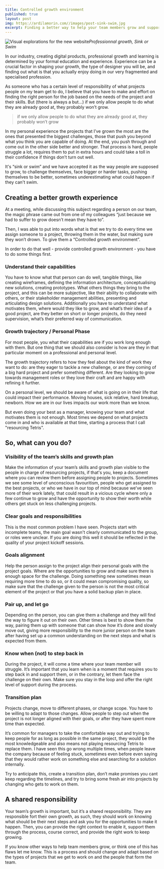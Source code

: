 ```yaml
---
title: Controlled growth environment
published: true
layout: post
img: https://ardilamorin.com//images/post-sink-swim.jpg
excerpt: Finding a better way to help your team members grow and support them in the process.
---
```

![Visual explorations for the new  website]({{site.baseurl}}/images/post-sink-swim.jpg)*Professionnal growth, Sink or Swim*

In our industry, creating digital products, professional growth and learning is determined by your formal education and experience. Experience can be a crucial factor in shaping your growth, the type of designer you will be, and finding out what is that you actually enjoy doing in our very fragmented and specialised profession.

As someone who has a certain level of responsibility of what projects people on my team get to do, I believe that you have to make and effort on finding the right person for the job based on the needs of the project and their skills. But (there is always a but...) if we only allow people to do what they are already good at, they probably won’t grow.

>if we only allow people to do what they are already good at, they probably won’t grow

In my personal experience the projects that I’ve grown the most are the ones that presented the biggest challenges, those that push you beyond what you think you are capable of doing. At the end, you push through and come out in the other side better and stronger. That process is hard, people struggle a lot, requires them to put in extra hours and could take a toll in their confidence if things don’t turn out well.

It's “sink or swim” and we have accepted it as the way people are supposed to grow, to challenge themselves, face bigger or harder tasks, pushing themselves to be better, sometimes underestimating what could happen if they can't swim.

## Creating a better growth experience
At a meeting, while discussing this subject regarding a person on our team, the magic phrase came out from one of my colleagues “just because we had to suffer to grow doesn’t mean they have to”.

Then, I was able to put into words what is that we try to do every time we assign someone to a project, throwing them in the water, but making sure they won’t drown. To give them a “Controlled growth environment”.

In order to do that well - provide controlled growth environment - you have to do some things first.

### Understand their capabilities
You have to know what that person can do well, tangible things, like creating wireframes, defining the information architecture, conceptualising new solutions, creating prototypes. What others things they bring to the project, and this can be more subjective, like their ability to collaborate with others, or their stakeholder management abilities, presenting and articulating design solutions.  Additionally you have to understand what motivates them, where would they like to grow, and what’s their idea of a good project, are they better on short or longer projects, do they need supervision, what’s their preferred way of communication.

### Growth trajectory / Personal Phase
For most people, you what their capabilities are if you work long enough with them. But one thing that we should also consider is how are they in that particular moment on a professional and personal level.

The growth trajectory refers to how they feel about the kind of work they want to do: are they eager to tackle a new challenge, or are they coming of a big hard project and prefer something different. Are they looking to grow towards management roles or they love their craft and are happy with refining it further.

On a personal level, we should be aware of what is going on in their life that could impact their performance. Moving houses, sick relative, hard breakup, newborn. How we are in our lives impacts our work more than we know.

But even doing your best as a manager, knowing your team and what motivates them is not enough. Most times we depend on what projects come in and who is available at that time, starting a process that I call "resourcing Tetris".

## So, what can you do?

### Visibility of the team’s skills and growth plan
Make the information of your team’s skills and growth plan visible to the people in charge of resourcing projects, if that's you, keep a document where you can review them before assigning people to projects. Sometimes we see some level of unconscious favouritism, people who get assigned to the best projects, or who we have in our top of mind because we’ve seen more of their work lately, that could result in a vicious cycle where only a few continue to grow and have the opportunity to show their worth while others get stuck on less challenging projects.

### Clear goals and responsibilities
This is the most common problem I have seen. Projects start with incomplete teams, the main goal wasn't clearly communicated to the group, or roles were unclear. If you are doing this well it should be reflected in the quality of your project kickoff sessions.

### Goals alignment
Help the person assign to the project align their personal goals with the project goals. Where are the opportunities to grow and make sure there is enough space for the challenge. Doing something new sometimes mean requiring more time to do so, or it could mean compromising quality, so make sure that the challenge given to the person is not the most critical element of the project or that you have a solid backup plan in place.

### Pair up, and let go
Depending on the person, you can give them a challenge and they will find the way to figure it out on their own. Other times is best to show them the way, pairing them up with someone that can show how it’s done and slowly move out, giving more responsibility to the more junior person on the team after having set up a common understanding on the next steps and what is expected from them.

### Know when (not) to step back in
During the project, it will come a time where your team member will struggle. It’s important that you learn when is a moment that requires you to step back in and support them, or in the contrary, let them face the challenge on their own. Make sure you stay in the loop and offer the right level of support during the process.

### Transition plan
Projects change, move to different phases, or change scope. You have to be willing to adapt to those changes. Allow people to step out when the project is not longer aligned with their goals, or after they have spent more time than expected.

It’s common for managers to take the comfortable way out and trying to keep people for as long as possible in the same project, they would be the most knowledgeable and also means not playing resourcing Tetris to replace them. I have seen this go wrong multiple times, when people leave the company because of feeling stuck, sometimes even before even saying that they would rather work on something else and searching for a solution internally.

Try to anticipate this, create a transition plan, don’t make promises you cant keep regarding the timelines, and try to bring some fresh air into projects by changing who gets to work on them.

## A shared responsibility
Your team’s growth is important, but it’s a shared responsibility. They are responsible fort their own growth,  as such, they should work on knowing what should be their next steps and ask you for the opportunities to make it happen. Then, you can provide the right context to enable it, support them through the process, course correct, and provide the right work to keep growing.

If you know other ways to help team members grow, or think one of this has flaws let me know. This is a process and should change and adapt based on the types of projects that we get to work on and the people that form the team.
